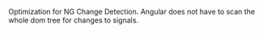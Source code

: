 Optimization for NG Change Detection.
Angular does not have to scan the whole dom tree for changes to signals.

